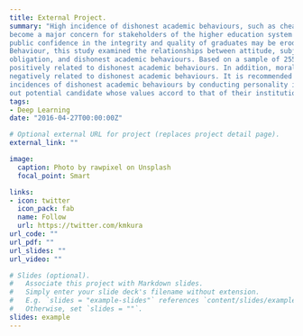 ```yaml
---
title: External Project.
summary: "High incidence of dishonest academic behaviours, such as cheating, plagiarism, and exchange of sex for better grades has
become a major concern for stakeholders of the higher education system in Nigeria. This problem has reached a point where
public confidence in the integrity and quality of graduates may be eroded. Drawing from Ajzen’s (1991) Theory of Planned
Behaviour, this study examined the relationships between attitude, subjective norms, perceived behavioural control, moral
obligation, and dishonest academic behaviours. Based on a sample of 255 polytechnics students in the Northwest Geopolitical zone of Nigeria, the results showed that attitude, subjective norms, and perceived behavioural control were
positively related to dishonest academic behaviours. In addition, moral obligation was found to be significantly and
negatively related to dishonest academic behaviours. It is recommended that management of polytechnics can minimize the
incidences of dishonest academic behaviours by conducting personality inventory test during admission process to screen
out potential candidate whose values accord to that of their institution."
tags:
- Deep Learning
date: "2016-04-27T00:00:00Z"

# Optional external URL for project (replaces project detail page).
external_link: ""

image:
  caption: Photo by rawpixel on Unsplash
  focal_point: Smart

links:
- icon: twitter
  icon_pack: fab
  name: Follow
  url: https://twitter.com/kmkura
url_code: ""
url_pdf: ""
url_slides: ""
url_video: ""

# Slides (optional).
#   Associate this project with Markdown slides.
#   Simply enter your slide deck's filename without extension.
#   E.g. `slides = "example-slides"` references `content/slides/example-slides.md`.
#   Otherwise, set `slides = ""`.
slides: example
---
```

